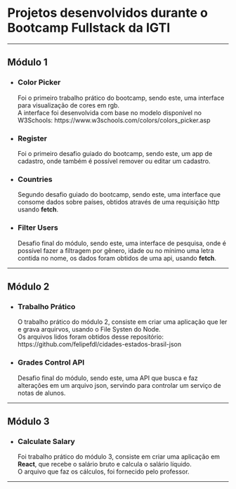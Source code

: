 <h1>Projetos desenvolvidos durante o Bootcamp Fullstack da IGTI</h1>

<hr>
<h2>Módulo 1</h2>
<ul>
  <li>
    <h3>Color Picker</h3>
    Foi o primeiro trabalho prático do bootcamp, sendo este, uma interface para visualização de cores em rgb.
    <br>
    A interface foi desenvolvida com base no modelo disponível no W3Schools: https://www.w3schools.com/colors/colors_picker.asp
  </li>
  <li>
    <h3>Register</h3>
    Foi o primeiro desafio guiado do bootcamp, sendo este, um app de cadastro, onde também é possível remover ou editar um cadastro.
  </li>
  <li>
    <h3>Countries</h3>
    Segundo desafio guiado do bootcamp, sendo este, uma interface que consome dados sobre países, obtidos através de uma requisição http usando <strong>fetch</strong>.
  </li>
  <li>
    <h3>Filter Users</h3>
    Desafio final do módulo, sendo este, uma interface de pesquisa, onde é possível fazer a filtragem por gênero, idade ou no mínimo uma letra contida no nome, os dados foram obtidos de uma api, usando <strong>fetch</strong>.
  </li>
</ul>
<hr>

<h2>Módulo 2</h2>
<ul>
  <li>
    <h3>Trabalho Prático</h3>
    O trabalho prático do módulo 2, consiste em criar uma aplicação que ler e grava arquirvos, usando o File Systen do Node. 
    <br>
    Os arquivos lidos foram obtidos desse repositório: https://github.com/felipefdl/cidades-estados-brasil-json
  </li>
  <li>
    <h3>Grades Control API</h3>
    Desafio final do módulo, sendo este, uma API que busca e faz alterações em um arquivo json, servindo para controlar um serviço de notas de alunos. 
  </li>
</ul>
<hr>

<h2>Módulo 3</h2>
<ul>
  <li>
    <h3>Calculate Salary</h3>
    Foi trabalho prático do módulo 3, consiste em criar uma aplicação em <strong>React</strong>, que recebe o salário bruto e calcula o salário líquido.
    <br>
    O arquivo que faz os cálculos, foi fornecido pelo professor.
  </li>
</ul>
<hr>
